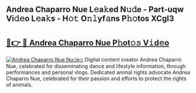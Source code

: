 ## Andrea Chaparro Nue L𝚎a𝚔ed N𝚞𝚍e - Part-uqw Vi𝚍𝚎o L𝚎a𝚔s - H𝚘𝚝 O𝚗𝚕yf𝚊ns P𝚑𝚘tos XCgI3

# <h2><a href="http://kfaya0b.oniu.top/?m=Andrea+Chaparro+Nue">🔗👉 🔴 Andrea Chaparro Nue P𝚑ot𝚘𝚜 V𝚒d𝚎o</a></h2>

[![Andrea Chaparro Nue Nu𝚍e𝚜](https://i.imgur.com/0qMVB7G.gif)](http://kfaya0b.oniu.top/?m=Andrea+Chaparro+Nue)
Digital content creator Andrea Chaparro Nue, celebrated for disseminating dance and lifestyle information, through performances and personal vlogs. Dedicated animal rights advocate Andrea Chaparro Nue, celebrated for their passion and efforts to protect the rights of animals.  
